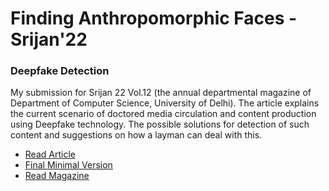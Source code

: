# Finding Anthropomorphic Faces - Srijan'22
### Deepfake Detection

My submission for Srijan 22 Vol.12 (the annual departmental magazine of Department of Computer Science, University of Delhi). The article explains the current scenario of doctored media circulation and content production using Deepfake technology. The possible solutions for detection of such content and suggestions on how a layman can deal with this.

- [Read Article](https://github.com/joshidipesh12/srijan22-deepfake-detection/blob/main/Srijan%20-%20D%2052249.md)
- [Final Minimal Version](https://github.com/joshidipesh12/srijan22-deepfake-detection/blob/main/Minimal_Version.md)
- [Read Magazine](http://cs.du.ac.in/students/student-activities/srijan/)
